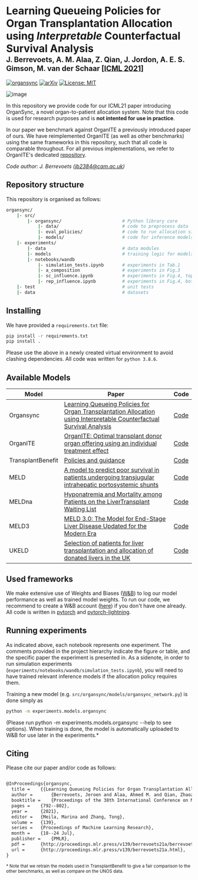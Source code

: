 # Learning Queueing Policies for Organ Transplantation Allocation using _Interpretable_ Counterfactual Survival Analysis  </br><sub><sub>J. Berrevoets, A. M. Alaa, Z. Qian, J. Jordon, A. E. S. Gimson, M. van der Schaar [[ICML 2021]](http://proceedings.mlr.press/v139/berrevoets21a/berrevoets21a.pdf)</sub></sub>


[![organsync](https://github.com/vanderschaarlab/organsync/actions/workflows/test_organsync.yml/badge.svg)](https://github.com/vanderschaarlab/organsync/actions/workflows/test_organsync.yml)
[![arXiv](https://img.shields.io/badge/arXiv-2206.07769-b31b1b.svg)](https://proceedings.mlr.press/v139/berrevoets21a.html)
[![License: MIT](https://img.shields.io/badge/License-MIT-blue.svg)](https://opensource.org/licenses/MIT)


![image](https://user-images.githubusercontent.com/1623754/187692238-cfa76554-d9c9-4cf9-907b-8a14beb0d567.png)


In this repository we provide code for our ICML21 paper introducing OrganSync, a novel organ-to-patient allocation system. Note that this code is used for research purposes and is __not intented for use in practice__.

In our paper we benchmark against OrganITE a previously introduced paper of ours. We have reimplemented OrganITE (as well as other benchmarks) using the same frameworks in this repository, such that all code is comparable throughout. For all previous implementations, we refer to OrganITE's dedicated [repository](https://github.com/vanderschaarlab/mlforhealthlabpub/tree/main/alg/organite).

_Code author: J. Berrevoets ([jb2384@cam.ac.uk](mailto:jb2384@cam.ac.uk))_

## Repository structure
This repository is organised as follows:
```bash
organsync/
    |- src/
        |- organsync/                       # Python library core
            |- data/                        # code to preprocess data
            |- eval_policies/               # code to run allocation simulations
            |- models/                      # code for inference models
    |- experiments/
        |- data                             # data modules
        |- models                           # training logic for models
        |- notebooks/wandb
            |- simulation_tests.ipynb       # experiments in Tab.1
            |- a_composition                # experiments in Fig.3
            |- sc_influence.ipynb           # experiments in Fig.4, top row
            |- rep_influence.ipynb          # experiments in Fig.4, bottom row
    |- test                                 # unit tests
    |- data                                 # datasets
```


## Installing
We have provided a `requirements.txt` file:
```bash
pip install -r requirements.txt
pip install .
```
Please use the above in a newly created virtual environment to avoid clashing dependencies. All code was written for `python 3.8.6`.

## Available Models

| Model | Paper | Code |
|-------|-------|------|
|  Organsync     |  [Learning Queueing Policies for Organ Transplantation Allocation using Interpretable Counterfactual Survival Analysis](https://vanderschaar-lab.com/papers/ICML_2021_OrganSync.pdf)     |   [Code](https://github.com/jeroenbe/organsync/blob/main/src/organsync/models/organsync_network.py)   |
|  OrganITE     | [OrganITE: Optimal transplant donor organ offering using an individual treatment effect](https://www.vanderschaar-lab.com/papers/NeurIPS2020_OrganITE.pdf)      |   [Code](https://github.com/jeroenbe/organsync/blob/main/src/organsync/models/organite_network.py)   |
| TransplantBenefit | [Policies and guidance](https://www.odt.nhs.uk/transplantation/tools-policies-and-guidance/policies-and-guidance/) | [Code](https://github.com/jeroenbe/organsync/blob/main/src/organsync/models/transplantbenefit.py) |
| MELD | [A model to predict poor survival in patients undergoing transjugular intrahepatic portosystemic shunts](https://pubmed.ncbi.nlm.nih.gov/10733541/) | [Code](https://github.com/jeroenbe/organsync/blob/main/src/organsync/models/linear.py) | 
| MELDna | [Hyponatremia and Mortality among Patients on the LiverTransplant Waiting List](https://pubmed.ncbi.nlm.nih.gov/18768945/) | [Code](https://github.com/jeroenbe/organsync/blob/main/src/organsync/models/linear.py) | 
| MELD3 | [MELD 3.0: The Model for End-Stage Liver Disease Updated for the Modern Era](https://www.sciencedirect.com/science/article/abs/pii/S0016508521034697) | [Code](https://github.com/jeroenbe/organsync/blob/main/src/organsync/models/linear.py) | 
| UKELD | [Selection of patients for liver transplantation and allocation of donated livers in the UK](https://pubmed.ncbi.nlm.nih.gov/17895356/) | [Code](https://github.com/jeroenbe/organsync/blob/main/src/organsync/models/linear.py) | 


## Used frameworks
We make extensive use of Weights and Biases ([W&B](https://wandb.com)) to log our model performance as well as trained model weights. To run our code, we recommend to create a W&B account ([here](https://wandb.ai/login?signup=true)) if you don't have one already. All code is written in [pytorch](https://pytorch.org) and [pytorch-lightning](http://pytorchlightning.ai/).


## Running experiments
As indicated above, each notebook represents one experiment. The comments provided in the project hierarchy indicate the figure or table, and the specific paper the experiment is presented in. As a sidenote, in order to run simulation experiments (`experiments/notebooks/wandb/simulation_tests.ipynb`), you will need to have trained relevant inference models if the allocation policy requires them.

Training a new model (e.g. `src/organsync/models/organsync_network.py`) is done simply as
```bash
python -m experiments.models.organsync
```
(Please run python -m experiments.models.organsync --help to see options). When training is done, the model is automatically uploaded to W&B for use later in the experiments.*

## Citing
Please cite our paper and/or code as follows:
```tex

@InProceedings{organsync,
  title = 	 {{Learning Queueing Policies for Organ Transplantation Allocation using Interpretable Counterfactual Survival Analysis}},
  author =       {Berrevoets, Jeroen and Alaa, Ahmed M. and Qian, Zhaozhi and Jordon, James and Gimson, Alexander E.S. and van der Schaar, Mihaela},
  booktitle = 	 {Proceedings of the 38th International Conference on Machine Learning},
  pages = 	 {792--802},
  year = 	 {2021},
  editor = 	 {Meila, Marina and Zhang, Tong},
  volume = 	 {139},
  series = 	 {Proceedings of Machine Learning Research},
  month = 	 {18--24 Jul},
  publisher =    {PMLR},
  pdf = 	 {http://proceedings.mlr.press/v139/berrevoets21a/berrevoets21a.pdf},
  url = 	 {http://proceedings.mlr.press/v139/berrevoets21a.html},
}
```

<sub>* Note that we retrain the models used in TransplantBenefit to give a fair comparison to the other benchmarks, as well as compare on the UNOS data.</sub>
